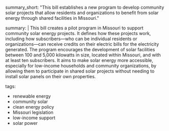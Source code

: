 summary_short: "This bill establishes a new program to develop community solar projects that allow residents and organizations to benefit from solar energy through shared facilities in Missouri."

summary: |
  This bill creates a pilot program in Missouri to support community solar energy projects. It defines how these projects work, including how subscribers—who can be individual residents or organizations—can receive credits on their electric bills for the electricity generated. The program encourages the development of solar facilities between 100 and 5,000 kilowatts in size, located within Missouri, and with at least ten subscribers. It aims to make solar energy more accessible, especially for low-income households and community organizations, by allowing them to participate in shared solar projects without needing to install solar panels on their own properties.

tags:
  - renewable energy
  - community solar
  - clean energy policy
  - Missouri legislation
  - low-income support
  - solar power
